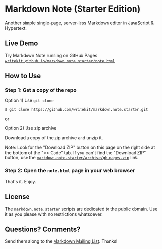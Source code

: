 # Markdown Note (Starter Edition)

Another simple single-page, server-less Markdown editor in JavaScript & Hypertext.


## Live Demo

Try Markdown Note running
on GitHub Pages [`writekit.github.io/markdown.note.starter/note.html`](http://writekit.github.io/markdown.note.starter/note.html).


## How to Use

### Step 1: Get a copy of the repo

Option 1) Use `git clone`

~~~
$ git clone https://github.com/writekit/markdown.note.starter.git
~~~

or 

Option 2) Use zip archive

Download a copy of the zip archive and unzip it.

Note: Look for the "Download ZIP" button on this page on the right side at the bottom of the "<> Code" tab. 
If you can't find the "Download ZIP" button, use the [`markdown.note.starter/archive/gh-pages.zip`](https://github.com/writekit/markdown.note.starter/archive/gh-pages.zip) link.

### Step 2: Open the `note.html` page in your web browser

That's it. Enjoy.


## License

The `markdown.note.starter` scripts are dedicated to the public domain.
Use it as you please with no restrictions whatsoever.


## Questions? Comments?

Send them along to the [Markdown Mailing List](http://six.pairlist.net/mailman/listinfo/markdown-discuss).
Thanks!
